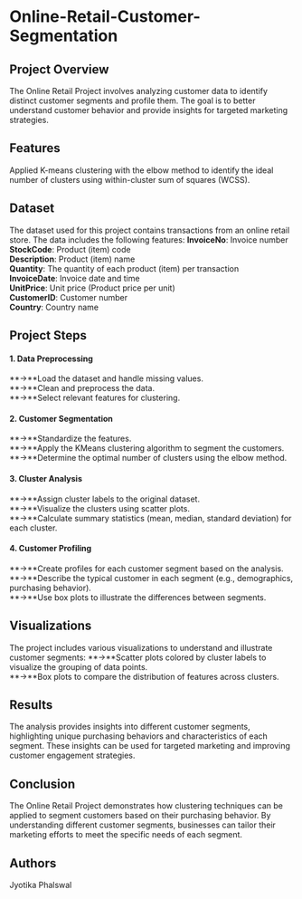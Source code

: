 # Online-Retail-Customer-Segmentation



## Project Overview
The Online Retail Project involves analyzing customer data to identify distinct customer segments and profile them. The goal is to better understand customer behavior and provide insights for targeted marketing strategies.
## Features
Applied K-means clustering with the elbow method to identify the ideal number of clusters using within-cluster sum of squares (WCSS).
## Dataset
The dataset used for this project contains transactions from an online retail store. The data includes the following features:
**InvoiceNo**: Invoice number   
**StockCode**: Product (item) code   
**Description**: Product (item) name   
**Quantity**: The quantity of each product (item) per transaction   
**InvoiceDate**: Invoice date and time   
**UnitPrice**: Unit price (Product price per unit)   
**CustomerID**: Customer number   
**Country**: Country name   
## Project Steps
####  1. Data Preprocessing
**->**Load the dataset and handle missing values.   
**->**Clean and preprocess the data.   
**->**Select relevant features for clustering.   

#### 2. Customer Segmentation
**->**Standardize the features.   
**->**Apply the KMeans clustering algorithm to segment the customers.   
**->**Determine the optimal number of clusters using the elbow method.   

#### 3. Cluster Analysis
**->**Assign cluster labels to the original dataset.   
**->**Visualize the clusters using scatter plots.   
**->**Calculate summary statistics (mean, median, standard deviation) for each cluster.   

#### 4. Customer Profiling
**->**Create profiles for each customer segment based on the analysis.   
**->**Describe the typical customer in each segment (e.g., demographics, purchasing behavior).   
**->**Use box plots to illustrate the differences between segments.   
## Visualizations
The project includes various visualizations to understand and illustrate customer segments:
**->**Scatter plots colored by cluster labels to visualize the grouping of data points.   
**->**Box plots to compare the distribution of features across clusters.   
## Results
The analysis provides insights into different customer segments, highlighting unique purchasing behaviors and characteristics of each segment. These insights can be used for targeted marketing and improving customer engagement strategies.
## Conclusion
The Online Retail Project demonstrates how clustering techniques can be applied to segment customers based on their purchasing behavior. By understanding different customer segments, businesses can tailor their marketing efforts to meet the specific needs of each segment.
## Authors
Jyotika Phalswal
